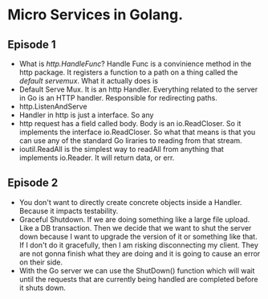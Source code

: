 
# Micro Services in Golang.

## Episode 1

- What is *http.HandleFunc*? Handle Func is a convinience method in the http package. It registers a function to a path on a thing called the *default servemux*. What it actually does is 
- Default Serve Mux.  It is an http Handler. Everything related to the server in Go is an HTTP handler. Responsible for redirecting paths.
- http.ListenAndServe
- Handler in http is just a interface. So any
- http request has a field called body. Body is an io.ReadCloser. So it  implements the interface io.ReadCloser. So what that means is that you can use any of the standard Go liraries to reading from that stream.
- ioutil.ReadAll is the simplest way to readAll from anything that implements io.Reader. It will return data, or err.

## Episode 2

- You don't want to directly create concrete objects inside a Handler. Because it impacts testability.
- Graceful Shutdown. If we are doing something like a large file upload. Like a DB transaction. Then we decide that we want to shut the server down because I want to upgrade the version of it or something like that. If I don't do it gracefully, then I am risking disconnecting my client. They are not gonna finish what they are doing and it is going to cause an error on their side.
- With the Go server we can use the ShutDown() function which will wait until the requests that are currently being handled are completed before it shuts down.